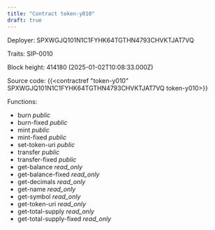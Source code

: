 ```yaml
---
title: "Contract token-y010"
draft: true
---
```

Deployer: SPXWGJQ101N1C1FYHK64TGTHN4793CHVKTJAT7VQ

Traits:
 SIP-0010



Block height: 414180 (2025-01-02T10:08:33.000Z)

Source code: {{<contractref "token-y010" SPXWGJQ101N1C1FYHK64TGTHN4793CHVKTJAT7VQ token-y010>}}

Functions:

* burn _public_
* burn-fixed _public_
* mint _public_
* mint-fixed _public_
* set-token-uri _public_
* transfer _public_
* transfer-fixed _public_
* get-balance _read_only_
* get-balance-fixed _read_only_
* get-decimals _read_only_
* get-name _read_only_
* get-symbol _read_only_
* get-token-uri _read_only_
* get-total-supply _read_only_
* get-total-supply-fixed _read_only_

